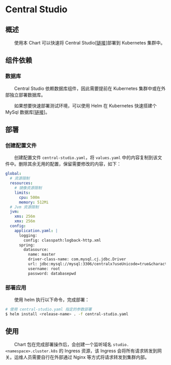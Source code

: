 # Central Studio
## 概述
&emsp;&emsp;使用本 Chart 可以快速将 Central Studio[[链接](https://central-x.com/studio/)]部署到 Kubernetes 集群中。

## 组件依赖
### 数据库
&emsp;&emsp;Central Studio 依赖数据库组件，因此需要提前在 Kubernetes 集群中或在外部独立部署数据库。

&emsp;&emsp;如果想要快速部署测试环境，可以使用 Helm 在 Kubernetes 快速搭建个 MySql 数据库[[链接](../mysql)]。

## 部署
### 创建配置文件
&emsp;&emsp;创建配置文件 `central-studio.yaml`，将 `values.yaml` 中的内容复制到该文件中。删除其余无用的配置，保留需要修改的内容，如下：

```yaml
global:
  # 资源限制
  resources:
    # 镜像资源限制
    limits:
      cpu: 500m
      memory: 512Mi
  # Jvm 资源限制
  jvm:
    xms: 256m
    xmx: 256m
  config:
    application.yaml: |
      logging:
        config: classpath:logback-http.xml
      spring:
        datasource:
          name: master
          driver-class-name: com.mysql.cj.jdbc.Driver
          url: jdbc:mysql://mysql:3306/centralx?useUnicode=true&characterEncoding=utf8&useSSL=false&allowPublicKeyRetrieval=true
          username: root
          password: databasepwd
```

### 部署应用
&emsp;&emsp;使用 helm 执行以下命令，完成部署：

```bash
# 使用 central-studio.yaml 指定的参数部署
$ helm install <release-name> . -f central-studio.yaml
```

## 使用
&emsp;&emsp;Chart 包在完成部署操作后，会创建一个监听域名 `studio.<namespace>.cluster.k8s` 的 Ingress 资源，该 Ingress 会将所有请求转发到网关。运维人员需要自行在外部通过 Nginx 等方式将请求转发到集群内部。